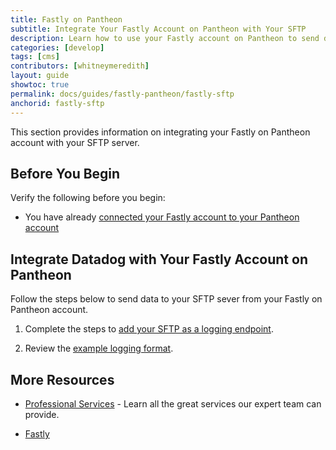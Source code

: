 ```yaml
---
title: Fastly on Pantheon
subtitle: Integrate Your Fastly Account on Pantheon with Your SFTP
description: Learn how to use your Fastly account on Pantheon to send data to your SFTP server.
categories: [develop]
tags: [cms]
contributors: [whitneymeredith]
layout: guide
showtoc: true
permalink: docs/guides/fastly-pantheon/fastly-sftp
anchorid: fastly-sftp
---
```


This section provides information on integrating your Fastly on Pantheon account with your SFTP server. 

## Before You Begin

Verify the following before you begin:

- You have already [connected your Fastly account to your Pantheon account](/guides/fastly-pantheon/connect-fastly)


## Integrate Datadog with Your Fastly Account on Pantheon

Follow the steps below to send data to your SFTP sever from your Fastly on Pantheon account.

1. Complete the steps to [add your SFTP as a logging endpoint](https://docs.fastly.com/en/guides/log-streaming-sftp#adding-sftp-as-a-logging-endpoint).

1. Review the [example logging format](https://docs.fastly.com/en/guides/log-streaming-sftp#example-format).

## More Resources

- [Professional Services](/guides/professional-services) - Learn all the great services our expert team can provide.

- [Fastly](https://explore.fastly.com)